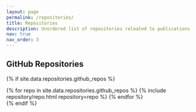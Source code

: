 ```yaml
---
layout: page
permalink: /repositories/
title: Repositories
description: Unordered list of repositories releated to publications
nav: true
nav_order: 3
---
```



## GitHub Repositories

{% if site.data.repositories.github_repos %}
<div class="repositories d-flex flex-wrap flex-md-row flex-column justify-content-between align-items-center">
  {% for repo in site.data.repositories.github_repos %}
    {% include repository/repo.html repository=repo %}
  {% endfor %}
</div>
{% endif %}